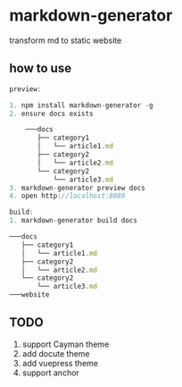 # markdown-generator

transform md to static website

## how to use

```js
preview:

1. npm install markdown-generator -g
2. ensure docs exists

	───docs
	   ├── category1
	   │   └── article1.md
	   ├── category2  
	   │   └── article2.md
	   └── category2  
	 	   └── article3.md  
3. markdown-generator preview docs
4. open http://localhost:8080

build:
1. markdown-generator build docs

───docs
   ├── category1
   │   └── article1.md
   ├── category2  
   │   └── article2.md
   └── category2  
	   └── article3.md  
───website
```

## TODO

1.  support Cayman theme
2.  add docute theme
3.  add vuepress theme
4.  support anchor
